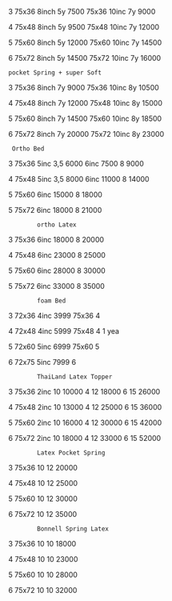 3	75x36	8inch	5y	7500
	75x36	10inc	7y	9000

4	75x48	8inch	5y	9500
	75x48	10inc	7y	12000

5	75x60	8inch	5y	12000
	75x60	10inc	7y	14500

6	75x72	8inch	5y	14500
	75x72	10inc	7y	16000

    pocket Spring + super Soft


3	75x36	8inch	7y	9000
	75x36	10inc	8y	10500

4	75x48	8inch	7y	12000
	75x48	10inc	8y	15000

5	75x60	8inch	7y	14500
	75x60	10inc	8y	18500

6	75x72	8inch	7y	20000
	75x72	10inc	8y	23000

	 Ortho Bed

3	75x36	5inc	3,5 6000
			6inc		7500
			8			9000

4	75x48	5inc	3,5 8000
			6inc		11000
			8			14000

5	75x60	6inc		15000
			8			18000

5	75x72	6inc		18000
			8			21000

			ortho Latex

		
3	75x36	6inc		18000
			8			20000

4	75x48	6inc		23000
			8			25000

5	75x60	6inc		28000
			8			30000

5	75x72	6inc		33000
			8			35000

			foam Bed

3	72x36	4inc		3999
	75x36	4			

4	72x48	4inc		5999
	75x48	4					1 yea

5	72x60	5inc		6999
	75x60	5	

6	72x75	5inc		7999
			6			

			ThaiLand Latex Topper

3	75x36	2inc	10		10000
			4		12		18000
			6		15		26000

4	75x48	2inc	10		13000
			4		12		25000
			6		15		36000

5	75x60	2inc	10		16000
			4		12		30000
			6		15		42000

6	75x72	2inc	10		18000
			4		12		33000
			6		15		52000

			Latex Pocket Spring

3	75x36	10		12		20000

4	75x48	10		12		25000

5	75x60	10		12		30000

6	75x72	10		12		35000

			Bonnell Spring Latex

3	75x36	10		10		18000

4	75x48	10		10		23000

5	75x60	10		10		28000

6	75x72	10		10		32000



